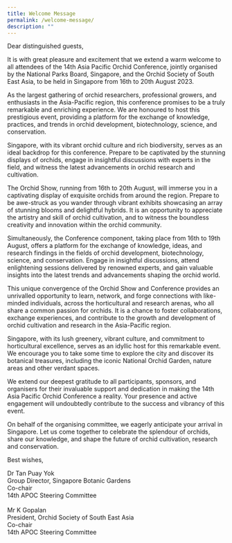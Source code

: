 ```yaml
---
title: Welcome Message
permalink: /welcome-message/
description: ""
---
```

Dear distinguished guests,

It is with great pleasure and excitement that we extend a warm welcome to all attendees of the 14th Asia Pacific Orchid Conference, jointly organised by the National Parks Board, Singapore, and the Orchid Society of South East Asia, to be held in Singapore from 16th to 20th August 2023.  
  
As the largest gathering of orchid researchers, professional growers, and enthusiasts in the Asia-Pacific region, this conference promises to be a truly remarkable and enriching experience. We are honoured to host this prestigious event, providing a platform for the exchange of knowledge, practices, and trends in orchid development, biotechnology, science, and conservation.  
  
Singapore, with its vibrant orchid culture and rich biodiversity, serves as an ideal backdrop for this conference. Prepare to be captivated by the stunning displays of orchids, engage in insightful discussions with experts in the field, and witness the latest advancements in orchid research and cultivation.

The Orchid Show, running from 16th to 20th August, will immerse you in a captivating display of exquisite orchids from around the region. Prepare to be awe-struck as you wander through vibrant exhibits showcasing an array of stunning blooms and delightful hybrids. It is an opportunity to appreciate the artistry and skill of orchid cultivation, and to witness the boundless creativity and innovation within the orchid community.

Simultaneously, the Conference component, taking place from 16th to 19th August, offers a platform for the exchange of knowledge, ideas, and research findings in the fields of orchid development, biotechnology, science, and conservation. Engage in insightful discussions, attend enlightening sessions delivered by renowned experts, and gain valuable insights into the latest trends and advancements shaping the orchid world.  
  
This unique convergence of the Orchid Show and Conference provides an unrivalled opportunity to learn, network, and forge connections with like-minded individuals, across the horticultural and research arenas, who all share a common passion for orchids. It is a chance to foster collaborations, exchange experiences, and contribute to the growth and development of orchid cultivation and research in the Asia-Pacific region.  
  
Singapore, with its lush greenery, vibrant culture, and commitment to horticultural excellence, serves as an idyllic host for this remarkable event. We encourage you to take some time to explore the city and discover its botanical treasures, including the iconic National Orchid Garden, nature areas and other verdant spaces.  
  
We extend our deepest gratitude to all participants, sponsors, and organisers for their invaluable support and dedication in making the 14th Asia Pacific Orchid Conference a reality. Your presence and active engagement will undoubtedly contribute to the success and vibrancy of this event.  
  
On behalf of the organising committee, we eagerly anticipate your arrival in Singapore. Let us come together to celebrate the splendour of orchids, share our knowledge, and shape the future of orchid cultivation, research and conservation.

Best wishes,

Dr Tan Puay Yok <br>
Group Director, Singapore Botanic Gardens <br>
Co-chair <br>
14th APOC Steering Committee <br> <br>
Mr K Gopalan <br> 
President, Orchid Society of South East Asia <br>
Co-chair <br>
14th APOC Steering Committee
